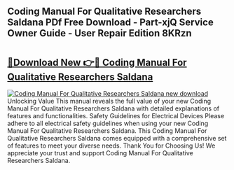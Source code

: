 ## Coding Manual For Qualitative Researchers Saldana PDf Free Download - Part-xjQ Service Owner Guide - User Repair Edition 8KRzn

# <h2><a href="http://bc78805.oget.top/?id=Coding+Manual+For+Qualitative+Researchers+Saldana">🔗Download New 👉🔴 Coding Manual For Qualitative Researchers Saldana</a></h2>

[![Coding Manual For Qualitative Researchers Saldana new download](https://i.imgur.com/5g1atiW.png)](http://bc78805.oget.top/?id=Coding+Manual+For+Qualitative+Researchers+Saldana)
Unlocking Value This manual reveals the full value of your new Coding Manual For Qualitative Researchers Saldana with detailed explanations of features and functionalities. Safety Guidelines for Electrical Devices Please adhere to all electrical safety guidelines when using your new Coding Manual For Qualitative Researchers Saldana. This Coding Manual For Qualitative Researchers Saldana comes equipped with a comprehensive set of features to meet your diverse needs. Thank You for Choosing Us! We appreciate your trust and support Coding Manual For Qualitative Researchers Saldana.
